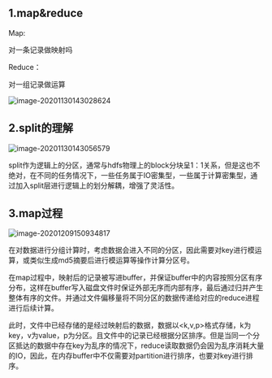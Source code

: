 ## 1.map&reduce

Map:

对一条记录做映射吗



Reduce：

对一组记录做运算



![image-20201130143028624](http://kyle-pic.oss-cn-hangzhou.aliyuncs.com/img/image-20201130143028624.png)



## 2.split的理解

![image-20201130143056579](http://kyle-pic.oss-cn-hangzhou.aliyuncs.com/img/image-20201130143056579.png)

split作为逻辑上的分区，通常与hdfs物理上的block分块呈1：1关系，但是这也不绝对，在不同的任务情况下，一些任务属于IO密集型，一些属于计算密集型，通过加入split层进行逻辑上的划分解耦，增强了灵活性。



## 3.map过程

![image-20201209150934817](http://kyle-pic.oss-cn-hangzhou.aliyuncs.com/img/image-20201209150934817.png)

在对数据进行分组计算时，考虑数据会进入不同的分区，因此需要对key进行模运算，或类似生成md5摘要后进行模运算等操作计算分区号。



在map过程中，映射后的记录被写进buffer，并保证buffer中的内容按照分区有序分布，这样在buffer写入磁盘文件时保证外部无序而内部有序，最后通过归并产生整体有序的文件。并通过文件偏移量将不同分区的数据传递给对应的reduce进程进行后续计算。



此时，文件中已经存储的是经过映射后的数据，数据以<k,v,p>格式存储，k为key，v为value，p为分区。且文件中的记录已经根据分区排序。但是当同一个分区抵达的数据中存在key为乱序的情况下，reduce读取数据仍会因为乱序消耗大量的IO，因此，在内存buffer中不仅需要对partition进行排序，也要对key进行排序。



